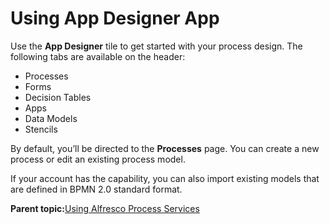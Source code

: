 # Using App Designer App

Use the **App Designer** tile to get started with your process design. The following tabs are available on the header:

-   Processes
-   Forms
-   Decision Tables
-   Apps
-   Data Models
-   Stencils

By default, you’ll be directed to the **Processes** page. You can create a new process or edit an existing process model.

If your account has the capability, you can also import existing models that are defined in BPMN 2.0 standard format.

**Parent topic:**[Using Alfresco Process Services](../topics/userGuide.md)


